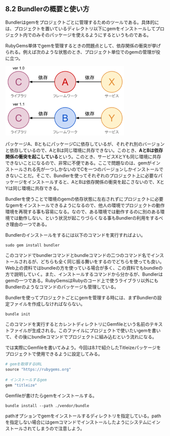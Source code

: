 ## 8.2 Bundlerの概要と使い方

Bundlerはgemをプロジェクトごとに管理するためのツールである。具体的には、プロジェクトを置いているディレクトリ以下にgemをインストールしてプロジェクト内でのみそのパッケージを使えるようにするというものである。

RubyGems単体でgemを管理するときの問題点として、依存関係の衝突が挙げられる。例えば次のような状態のとき、プロジェクト単位でのgemの管理が役に立つ。

<img src="./img/ruby_gems3.png" height="220px"/>

パッケージA、BともにパッケージCに依存しているが、それぞれ別のバージョンと依存しているので、AとBは同じ環境に共存できない。このとき、**AとBは依存関係の衝突を起こしている**という。このとき、サービスXとYも同じ環境に共存できないことになるので、非常に不便である。ここで問題なのは、gemがインストールされる先が一つしかないのでCを一つのバージョンしかインストールできないことだ。そこで、Bundlerを使ってそれぞれのプロジェクト上に必要なパッケージをインストールすると、AとBは依存関係の衝突を起こさないので、XとYは同じ環境に共存できる。

Bundlerを使うことで環境のgemの依存状態に左右されずにプロジェクトに必要なgemをインストールできるようになるので、他人の環境でプロジェクトの動作環境を再現する事も容易になる。なので、ある環境では動作するのに別のある環境では動作しない、という状況が起こりづらくなる事もBundlerの利用をするべき理由の一つである。

Bundlerのインストールをするには以下のコマンドを実行すればよい。

```
sudo gem install bundler
```

このコマンドでbundlerコマンドとbundleコマンドの二つのコマンド名でインストールされるが、どちらも全く同じ振る舞いをするのでどちらを使っても良い。Web上の資料ではbundleの方を使っている場合が多く、この資料でもbundleの方で説明していく。また、インストールするコマンドから分かるが、Bundlerはgemの一つである。RubyGemsはRubyのコード上で使うライブラリ以外にもBundlerのようなコマンドのパッケージも管理している。

Bundlerを使ってプロジェクトごとにgemを管理する時には、まずBundlerの設定ファイルを作成しなければならない。

```
bundle init
```

このコマンドを実行するとカレントディレクトリにGemfileという名前のテキストファイルが生成される。このファイルにプロジェクトで使いたいgemを書いて、その後にbundleコマンドでプロジェクトに組み込むという流れになる。

では実際にGemfileを書いてみよう。今回は8.1で紹介したTitleizeパッケージをプロジェクトで使用できるように設定してみる。

```ruby
# gemを取得するURL
source "https://rubygems.org"

# インストールするgem
gem "titleize"
```

Gemfileが書けたらgemをインストールする。

```
bundle install --path ./vendor/bundle
```

pathオプションでgemをインストールするディレクトリを指定している。pathを指定しない場合にはgemコマンドでインストールしたようにシステムにインストールされてしまうので注意しよう。